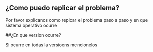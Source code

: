 ##  ¿Como puedo replicar el problema?

Por favor explicanos como repicar el problema paso a paso y en que sistema operativo ocurre 

##¿En que version ocurre?

Si ocurre en todas la versioens mencionelos

